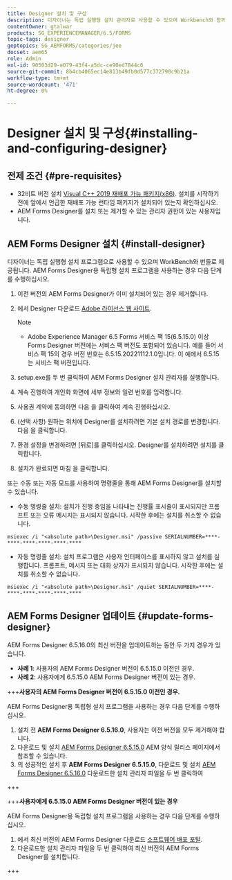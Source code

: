```yaml
---
title: Designer 설치 및 구성
description: 디자이너는 독립 실행형 설치 관리자로 사용할 수 있으며 Workbench와 함께 번들로 제공됩니다. 독립형 Designer를 설치하는 방법에 대해 알아봅니다.
contentOwner: gtalwar
products: SG_EXPERIENCEMANAGER/6.5/FORMS
topic-tags: designer
geptopics: SG_AEMFORMS/categories/jee
docset: aem65
role: Admin
exl-id: 90503d29-e079-43f4-a5dc-ce90ed7844c6
source-git-commit: 8b4cb4065ec14e813b49fb0d577c372790c9b21a
workflow-type: tm+mt
source-wordcount: '471'
ht-degree: 0%

---
```


# Designer 설치 및 구성{#installing-and-configuring-designer}

## 전제 조건 {#pre-requisites}

* 32비트 버전 설치  [Visual C++ 2019 재배포 가능 패키지(x86)](https://learn.microsoft.com/en-us/cpp/windows/latest-supported-vc-redist?view=msvc-170). 설치를 시작하기 전에 앞에서 언급한 재배포 가능 런타임 패키지가 설치되어 있는지 확인하십시오.
* AEM Forms Designer를 설치 또는 제거할 수 있는 관리자 권한이 있는 사용자입니다.

## AEM Forms Designer 설치 {#install-designer}

디자이너는 독립 실행형 설치 프로그램으로 사용할 수 있으며 WorkBench와 번들로 제공됩니다. AEM Forms Designer용 독립형 설치 프로그램을 사용하는 경우 다음 단계를 수행하십시오.

1. 이전 버전의 AEM Forms Designer가 이미 설치되어 있는 경우 제거합니다.
1. 에서 Designer 다운로드 [Adobe 라이선스 웹 사이트](https://licensing.adobe.com/).

   >[!NOTE]
   >
   > * Adobe Experience Manager 6.5 Forms 서비스 팩 15(6.5.15.0) 이상 Forms Designer 버전에는 서비스 팩 버전도 포함되어 있습니다. 예를 들어 서비스 팩 15의 경우 버전 번호는 6.5.15.20221112.1.0입니다. 이 예에서 6.5.15는 서비스 팩 버전입니다.

1. setup.exe를 두 번 클릭하여 AEM Forms Designer 설치 관리자를 실행합니다.
1. 계속 진행하여 개인화 화면에 세부 정보와 일련 번호를 입력합니다.
1. 사용권 계약에 동의하면 다음 을 클릭하여 계속 진행하십시오.
1. (선택 사항) 원하는 위치에 Designer를 설치하려면 기본 설치 경로를 변경합니다. 다음 을 클릭합니다.
1. 환경 설정을 변경하려면 [뒤로]를 클릭하십시오. Designer를 설치하려면 설치를 클릭합니다.
1. 설치가 완료되면 마침 을 클릭합니다.

또는 수동 또는 자동 모드를 사용하여 명령줄을 통해 AEM Forms Designer를 설치할 수 있습니다.

* 수동 명령줄 설치: 설치가 진행 중임을 나타내는 진행률 표시줄이 표시되지만 프롬프트 또는 오류 메시지는 표시되지 않습니다. 시작한 후에는 설치를 취소할 수 없습니다.

```shell
msiexec /i "<absolute path>\Designer.msi" /passive SERIALNUMBER=****-****-****-****-****-****
```

* 자동 명령줄 설치: 설치 프로그램은 사용자 인터페이스를 표시하지 않고 설치를 실행합니다. 프롬프트, 메시지 또는 대화 상자가 표시되지 않습니다. 시작한 후에는 설치를 취소할 수 없습니다.

```shell
msiexec /i "<absolute path>\Designer.msi" /quiet SERIALNUMBER=****-****-****-****-****-****
```

## AEM Forms Designer 업데이트 {#update-forms-designer}

AEM Forms Designer 6.5.16.0의 최신 버전을 업데이트하는 동안 두 가지 경우가 있습니다.

* **사례 1**: 사용자의 AEM Forms Designer 버전이 6.5.15.0 이전인 경우.
* **사례 2**: 사용자에게 6.5.15.0 AEM Forms Designer 버전이 있는 경우.

+++**사용자의 AEM Forms Designer 버전이 6.5.15.0 이전인 경우.**

AEM Forms Designer용 독립형 설치 프로그램을 사용하는 경우 다음 단계를 수행하십시오.

1. 설치 전 **AEM Forms Designer 6.5.16.0**, 사용자는 이전 버전을 모두 제거해야 합니다.
1. 다운로드 및 설치 [AEM Forms Designer 6.5.15.0](https://experienceleague.adobe.com/docs/experience-manager-release-information/aem-release-updates/forms-updates/aem-forms-releases.html) AEM 양식 릴리스 페이지에서 참조할 수 있습니다.
1. 의 성공적인 설치 후 **AEM Forms Designer 6.5.15.0**, 다운로드 및 설치 [AEM Forms Designer 6.5.16.0](https://experienceleague.adobe.com/docs/experience-manager-release-information/aem-release-updates/forms-updates/aem-forms-releases.html) 다운로드한 설치 관리자 파일을 두 번 클릭하여

+++

+++**사용자에게 6.5.15.0 AEM Forms Designer 버전이 있는 경우**

AEM Forms Designer용 독립형 설치 프로그램을 사용하는 경우 다음 단계를 수행하십시오.
1. 에서 최신 버전의 AEM Forms Designer 다운로드 [소프트웨어 배포 포털](https://experienceleague.adobe.com/docs/experience-manager-release-information/aem-release-updates/forms-updates/aem-forms-releases.html).
1. 다운로드한 설치 관리자 파일을 두 번 클릭하여 최신 버전의 AEM Forms Designer를 설치합니다.

+++
